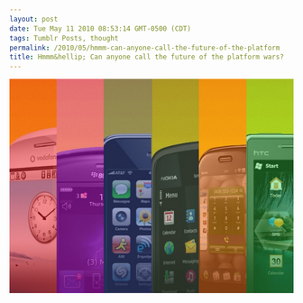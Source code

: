 ```yaml
---
layout: post
date: Tue May 11 2010 08:53:14 GMT-0500 (CDT)
tags: Tumblr Posts, thought
permalink: /2010/05/hmmm-can-anyone-call-the-future-of-the-platform
title: Hmmm&hellip; Can anyone call the future of the platform wars?
---
```


![](/public/assets/tumblr/tumblr_l29d8q24mW1qa4klho1_1280.jpg)
